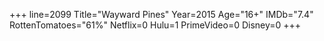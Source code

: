 +++
line=2099
Title="Wayward Pines"
Year=2015
Age="16+"
IMDb="7.4"
RottenTomatoes="61%"
Netflix=0
Hulu=1
PrimeVideo=0
Disney=0
+++

